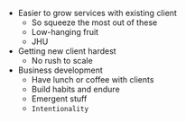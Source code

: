 - Easier to grow services with existing client
   - So squeeze the most out of these
   - Low-hanging fruit
   - JHU 
- Getting new client hardest
   - No rush to scale
- Business development
   - Have lunch or coffee with clients
   - Build habits and endure
   - Emergent stuff
   - `Intentionality`
